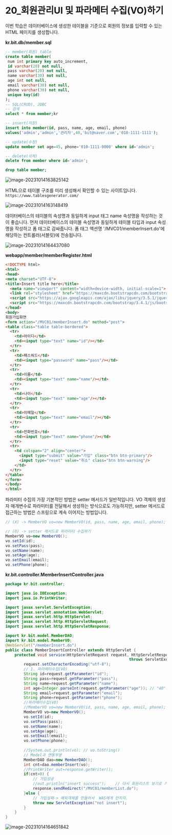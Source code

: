 # 20_회원관리UI 및 파라메터 수집(VO)하기

이번 학습은 데이터베이스에 생성한 테이블을 기준으로 회원의 정보를 입력할 수 있는 HTML 페이지를 생성합니다.

**kr.bit.db/member.sql**

```sql
-- member(회원) table
create table member(
 num int primary key auto_increment,
 id varchar(20) not null,
 pass varchar(20) not null,
 name varchar(30) not null,
 age int not null,
 email varchar(30) not null,
 phone varchar(30) not null,
 unique key(id)
);
-- SQL(CRUD), JDBC
-- 검색
select * from member;kr

-- insert(저장)
insert into member(id, pass, name, age, email, phone)
values('admin','admin','관리자',40,'bit@naver.com','010-1111-1111');

-- update(수정)
update member set age=45, phone='010-1111-0000' where id='admin';

-- delete(삭제)
delete from member where id='admin';

drop table member;
```

![image-20231014163825142](C:\Users\piay8\AppData\Roaming\Typora\typora-user-images\image-20231014163825142.png)

 

HTML으로 테이블 구조를 미리 생성해서 확인할 수 있는 사이트입니다. `https://www.tablesgenerator.com/` 

![image-20231014163148419](C:\Users\piay8\AppData\Roaming\Typora\typora-user-images\image-20231014163148419.png)



데이터베이스의 테이블의 속성명과 동일하게 input 태그 name 속성명을 작성하는 것이 좋습니다. 먼저 데이터베이스의 테이블 속성명과 동일하게 테이블 타입과 input 속성명을 작성하고 폼 태그로 감싸줍니다. 폼 태그 액션명 '/MVC01/memberInsert.do'에 해당하는 컨트롤러(서블릿)에 전송됩니다.

![image-20231014164437080](C:\Users\piay8\AppData\Roaming\Typora\typora-user-images\image-20231014164437080.png)



**webapp/member/memberRegister.html**

```html
<!DOCTYPE html>
<html>
<head>
<meta charset="UTF-8">
<title>Insert title here</title>
  <meta name="viewport" content="width=device-width, initial-scale=1">
  <link rel="stylesheet" href="https://maxcdn.bootstrapcdn.com/bootstrap/3.4.1/css/bootstrap.min.css">
  <script src="https://ajax.googleapis.com/ajax/libs/jquery/3.5.1/jquery.min.js"></script>
  <script src="https://maxcdn.bootstrapcdn.com/bootstrap/3.4.1/js/bootstrap.min.js"></script>
</head>
<body>
회원가입화면
<form action="/MVC01/memberInsert.do" method="post">
<table class="table table-bordered">
  <tr>
    <td>아이디</td>
    <td><input type="text" name="id"/></td>
  </tr>
  <tr>
    <td>패스워드</td>
    <td><input type="password" name="pass"/></td>
  </tr>
  <tr>
    <td>이름</td>
    <td><input type="text" name="name"/></td>
  </tr>
  <tr>
    <td>나이</td>
    <td><input type="text" name="age"/></td>
  </tr>
  <tr>
    <td>이메일</td>
    <td><input type="text" name="email"/></td>
  </tr>
  <tr>
    <td>전화번호</td>
    <td><input type="text" name="phone"/></td>
  </tr>
  <tr>
    <td colspan="2" align="center">
      <input type="submit" value="가입" class="btn btn-primary"/>
      <input type="reset" value="취소" class="btn btn-warning"/>
    </td>
  </tr>
</table>
</form>
</body>
</html>
```



파라미터 수집의 가장 기본적인 방법은 setter 메서드가 일반적입니다. VO 객체의 생성자 매개변수로 파라미터를 전달해서 생성하는 방식으로도 가능하지만, setter 메서드로 접근하는 방법은 스프링으로 계속 이어지는 방법입니다.

```java
// (X) -> MemberVO vo=new MemberVO(id, pass, name, age, email, phone);

// (O) -> setter 메서드로 파라미터 수집하기
MemberVO vo=new MemberVO();
vo.setId(id);
vo.setPass(pass);
vo.setName(name);
vo.setAge(age);
vo.setEmail(email);
vo.setPhone(phone);
```



**kr.bit.controller.MemberInsertController.java**

```java
package kr.bit.controller;

import java.io.IOException;
import java.io.PrintWriter;

import javax.servlet.ServletException;
import javax.servlet.annotation.WebServlet;
import javax.servlet.http.HttpServlet;
import javax.servlet.http.HttpServletRequest;
import javax.servlet.http.HttpServletResponse;

import kr.bit.model.MemberDAO;
import kr.bit.model.MemberVO;
@WebServlet("/memberInsert.do")
public class MemberInsertController extends HttpServlet {
	protected void service(HttpServletRequest request, HttpServletResponse response) 
			                                          throws ServletException, IOException {
		request.setCharacterEncoding("utf-8");
		// 1. 파라메터수집(VO)
		String id=request.getParameter("id");
		String pass=request.getParameter("pass");
		String name=request.getParameter("name");
		int age=Integer.parseInt(request.getParameter("age")); // "40"->40
		String email=request.getParameter("email");
		String phone=request.getParameter("phone");
		//파라메터수집(VO)
		//MemberVO vo=new MemberVO(id, pass, name, age, email, phone);
		MemberVO vo=new MemberVO();
		vo.setId(id);
		vo.setPass(pass);
		vo.setName(name);
		vo.setAge(age);
		vo.setEmail(email);
		vo.setPhone(phone);
		
		//System.out.println(vo); // vo.toString()
		// Model과 연동부분
	    MemberDAO dao=new MemberDAO();
	    int cnt=dao.memberInsert(vo);
	    //PrintWriter out=response.getWriter();
	    if(cnt>0) {
	    	// 가입성공
	        //out.println("insert success");	// 다시 회원리스트 보기로 가야된다.(/MVC01/memberList.do)
	    	response.sendRedirect("/MVC01/memberList.do");
	    }else {
	    	// 가입실패-> 예외객체를 만들어서  WAS에게 던지자.
	    	throw new ServletException("not insert");	    	
	    }		
	}
}

```

![image-20231014164651842](C:\Users\piay8\AppData\Roaming\Typora\typora-user-images\image-20231014164651842.png)
